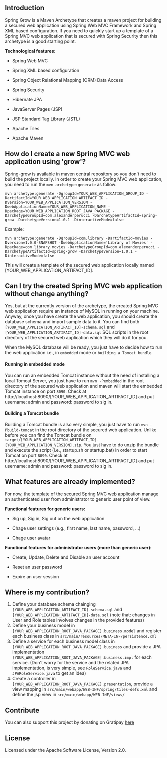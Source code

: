 <!--
Copyright 2017 Alexander Perucci

Licensed under the Apache License, Version 2.0 (the "License");
you may not use this file except in compliance with the License.
You may obtain a copy of the License at

  http://www.apache.org/licenses/LICENSE-2.0

Unless required by applicable law or agreed to in writing, software
distributed under the License is distributed on an "AS IS" BASIS,
WITHOUT WARRANTIES OR CONDITIONS OF ANY KIND, either express or implied.
See the License for the specific language governing permissions and
limitations under the License.
-->
## Introduction

Spring Grow is a Maven Archetype that creates a maven project for building a secured web application using Spring Web MVC Framework and Spring XML based configuration. If you need to quickly start up a template of a Spring MVC web application that is secured with Spring Security then this archetype is a good starting point.

__Technological features:__

* Spring Web MVC

* Spring XML based configuration

* Spring Object Relational Mapping (ORM) Data Access

* Spring Security

* Hibernate JPA

* JavaServer Pages (JSP)

* JSP Standard Tag Library (JSTL)

* Apache Tiles

* Apache Maven

## How do I create a new Spring MVC web application using 'grow'?

Spring-grow is available in maven central repository so you don't need to build the project locally. In order to create your Spring MVC web application, you need to run the `mvn archetype:generate` as follow:

`mvn archetype:generate -DgroupId=YOUR_WEB_APPLICATION_GROUP_ID -DartifactId=YOUR_WEB_APPLICATION_ARTIFACT_ID -Dversion=YOUR_WEB_APPLICATION_VERSION -DwebApplicationName=YOUR_WEB_APPLICATION_NAME -Dpackage=YOUR_WEB_APPLICATION_ROOT_JAVA_PACKAGE -DarchetypeGroupId=com.alexanderperucci -DarchetypeArtifactId=spring-grow -DarchetypeVersion=1.0.1 -DinteractiveMode=false`

Example:

`mvn archetype:generate -DgroupId=com.library -DartifactId=movies -Dversion=1.0.0-SNAPSHOT -DwebApplicationName='Library of Movies' -Dpackage=com.library.movies -DarchetypeGroupId=com.alexanderperucci -DarchetypeArtifactId=spring-grow -DarchetypeVersion=1.0.1 -DinteractiveMode=false`

This will create a template of the secured web application locally named [YOUR_WEB_APPLICATION_ARTIFACT_ID].

## Can I try the created Spring MVC web application without change anything?

Yes, but at the currently version of the archetype, the created Spring MVC web application require an instance of MySQL in running on your machine.
Anyway, once you have create the web application, you should create the database schema and import sample data to it. You can find both `[YOUR_WEB_APPLICATION_ARTIFACT_ID]-schema.sql` and `[YOUR_WEB_APPLICATION_ARTIFACT_ID]-data.sql` SQL scripts in the root directory of the secured web application which they will do it for you.

When the MySQL database will be ready, you just have to decide how to run the web application i.e., in `embedded` mode or `building a Tomcat bundle`.

#### Running in embedded mode

You can run an embedded Tomcat instance without the need of installing a local Tomcat Server, you just have to run `mvn -Pembedded` in the root directory of the secured web application
and maven will start the embedded Tomcat instance on port `8090`. Check at http://localhost:8090/[YOUR_WEB_APPLICATION_ARTIFACT_ID] and put username: admin and password: password to sig in.

#### Building a Tomcat bundle

Building a Tomcat bundle is also very simple, you just have to run `mvn -Pbuild-tomcat` in the root directory of the secured web application. Unlike before you can find the Tomcat bundle on `target/[YOUR_WEB_APPLICATION_ARTIFACT_ID]-[YOUR_WEB_APPLICATION_VERSION].zip`. You just have to do unzip the bundle and execute the script (i.e., startup.sh or startup.bat) in order to start Tomcat on port `8090`. Check at http://localhost:8090/[YOUR_WEB_APPLICATION_ARTIFACT_ID] and put username: admin and password: password to sig in.

## What features are already implemented?

For now, the template of the secured Spring MVC web application manage an authenticated user from administrator to generic user point of view.

__Functional features for generic users:__

* Sig up, Sig in, Sig out on the web application

* Chage user settings (e.g., first name, last name, password, ...)

* Chage user avatar


__Functional features for administrator users (more than generic user):__

* Create, Update, Delete and Disable an user account

* Reset an user password

* Expire an user session

## Where is my contribution?

1. Define your database schema chainging `[YOUR_WEB_APPLICATION_ARTIFACT_ID]-schema.sql` and `[YOUR_WEB_APPLICATION_ARTIFACT_ID]-data.sql` (note that: changes in User and Role tables involves changes in the provided features)
2. Define your business model in `[YOUR_WEB_APPLICATION_ROOT_JAVA_PACKAGE].business.model` and register each business class in `src/main/resources/META-INF/persistence.xml`
3. Define a service for each business model class in `[YOUR_WEB_APPLICATION_ROOT_JAVA_PACKAGE].business` and provide a JPA implementation `[YOUR_WEB_APPLICATION_ROOT_JAVA_PACKAGE].business.impl` for each service. (Don't worry for the service and the related JPA implementation, is very simple, see `RoleService.java` and `JPARoleService.java` to get an idea)
4. Create a controller in `[YOUR_WEB_APPLICATION_ROOT_JAVA_PACKAGE].presentation`, provide a view mapping in `src/main/webapp/WEB-INF/spring/tiles-defs.xml` and define the jsp view in `src/main/webapp/WEB-INF/views/`

## Contribute
You can also support this project by donating on Gratipay [here](https://www.gratipay.com/alexander_perucci/)

## License
Licensed under the Apache Software License, Version 2.0.